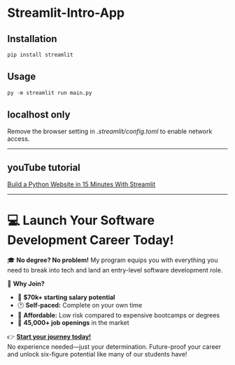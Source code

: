 # Streamlit-Intro-App

## Installation
```python
pip install streamlit
```
## Usage
```python
py -m streamlit run main.py
```
## localhost only
Remove the browser setting in _.streamlit/config.toml_ to enable network access.
***
## youTube tutorial
[Build a Python Website in 15 Minutes With Streamlit](https://www.youtube.com/watch?v=2siBrMsqF44)
***
# 💻 Launch Your Software Development Career Today!  

🎓 **No degree? No problem!** My program equips you with everything you need to break into tech and land an entry-level software development role.  

🚀 **Why Join?**  
- 💼 **$70k+ starting salary potential**  
- 🕐 **Self-paced:** Complete on your own time  
- 🤑 **Affordable:** Low risk compared to expensive bootcamps or degrees
- 🎯 **45,000+ job openings** in the market  

👉 **[Start your journey today!](https://techwithtim.net/dev)**  
No experience needed—just your determination. Future-proof your career and unlock six-figure potential like many of our students have!  

